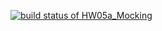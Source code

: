 [![build status of HW05a_Mocking](https://travis-ci.org/HeliPatel98/SSW567_HW04.svg?branch=HW05a_Mocking)](https://travis-ci.org/HeliPatel98/SSW567_HW04)

